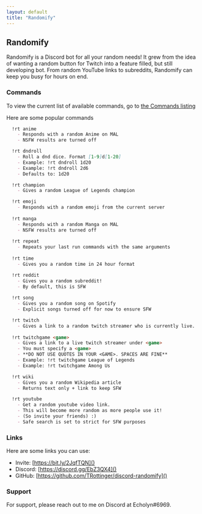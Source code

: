 ```yaml
---
layout: default
title: "Randomify"
---
```

## Randomify

Randomify is a Discord bot for all your random needs! It grew from
 the idea of wanting a random button for Twitch into a feature filled,
 but still developing bot. From random YouTube links to subreddits,
 Randomify can keep you busy for hours on end.

### Commands

To view the current list of available commands, go to [the Commands
listing](commands)

Here are some popular commands

```markdown
  !rt anime
    - Responds with a random Anime on MAL
    - NSFW results are turned off

  !rt dndroll               
    - Roll a dnd dice. Format [1-9]d[1-20]
    - Example: !rt dndroll 1d20
    - Example: !rt dndroll 2d6
    - Defaults to: 1d20

  !rt champion
    - Gives a random League of Legends champion

  !rt emoji
    - Responds with a random emoji from the current server
    
  !rt manga
    - Responds with a random Manga on MAL
    - NSFW results are turned off
  
  !rt repeat 
    - Repeats your last run commands with the same arguments
  
  !rt time
    - Gives you a random time in 24 hour format

  !rt reddit 
    - Gives you a random subreddit!
    - By default, this is SFW
    
  !rt song
    - Gives you a random song on Spotify
    - Explicit songs turned off for now to ensure SFW

  !rt twitch
    - Gives a link to a random twitch streamer who is currently live.
  
  !rt twitchgame <game>
    - Gives a link to a live twitch streamer under <game>
    - You must specify a <game>
    - **DO NOT USE QUOTES IN YOUR <GAME>. SPACES ARE FINE**
    - Example: !rt twitchgame League of Legends
    - Example: !rt twitchgame Among Us

  !rt wiki
    - Gives you a random Wikipedia article
    - Returns text only + link to keep SFW

  !rt youtube               
    - Get a random youtube video link.
    - This will become more random as more people use it!
    - (So invite your friends) :)
    - Safe search is set to strict for SFW purposes
```

### Links

Here are some links you can use:

- Invite: [https://bit.ly/2JqfTQN]()
- Discord: [https://discord.gg/EbZ3QX4]()
- GitHub: [https://github.com/TRottinger/discord-randomify]()


### Support

For support, please reach out to me on Discord at Echolyn#6969.
